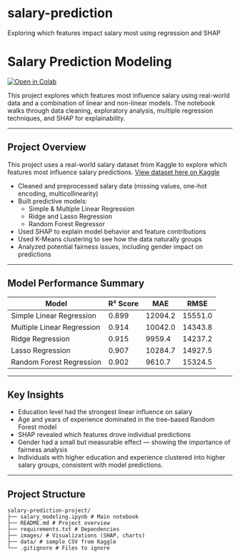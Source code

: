 # salary-prediction
Exploring which features impact salary most using regression and SHAP

# Salary Prediction Modeling

[![Open in Colab](https://colab.research.google.com/assets/colab-badge.svg)](https://colab.research.google.com/github/Jacinda-Chen/salary-prediction/blob/main/salary_modeling.ipynb)

This project explores which features most influence salary using real-world data and a combination of linear and non-linear models. The notebook walks through data cleaning, exploratory analysis, multiple regression techniques, and SHAP for explainability.

---

## Project Overview

This project uses a real-world salary dataset from Kaggle to explore which features most influence salary predictions.
[View dataset here on Kaggle](https://www.kaggle.com/datasets/rkiattisak/salaly-prediction-for-beginer/data)

- Cleaned and preprocessed salary data (missing values, one-hot encoding, multicollinearity)
- Built predictive models:
  - Simple & Multiple Linear Regression
  - Ridge and Lasso Regression
  - Random Forest Regressor
- Used SHAP to explain model behavior and feature contributions
- Used K-Means clustering to see how the data naturally groups
- Analyzed potential fairness issues, including gender impact on predictions

---

## Model Performance Summary

| Model                      | R² Score  | MAE      | RMSE     |
|----------------------------|-----------|----------|----------|
| Simple Linear Regression   | 0.899     | 12094.2  | 15551.0  |
| Multiple Linear Regression | 0.914     | 10042.0  | 14343.8  |
| Ridge Regression           | 0.915     | 9959.4   | 14237.2  |
| Lasso Regression           | 0.907     | 10284.7  | 14927.5  |
| Random Forest Regression   | 0.902     | 9610.7   | 15324.5  |

---

## Key Insights

- Education level had the strongest linear influence on salary
- Age and years of experience dominated in the tree-based Random Forest model
- SHAP revealed which features drove individual predictions
- Gender had a small but measurable effect — showing the importance of fairness analysis
- Individuals with higher education and experience clustered into higher salary groups, consistent with model predictions.

---

## Project Structure

```
salary-prediction-project/
├── salary_modeling.ipynb # Main notebook
├── README.md # Project overview
├── requirements.txt # Dependencies
├── images/ # Visualizations (SHAP, charts)
├── data/ # sample CSV from Kaggle
└── .gitignore # Files to ignore
```
